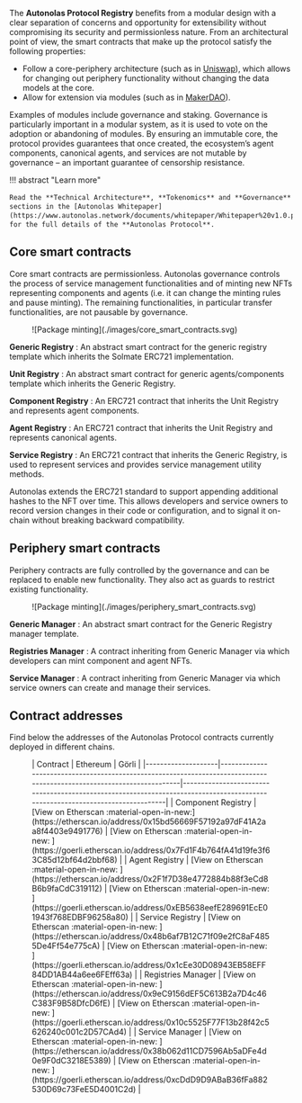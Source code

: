 The **Autonolas Protocol Registry** benefits from a modular design with a clear separation of concerns and opportunity for extensibility without compromising its security and permissionless nature. From an architectural point of view, the smart contracts that make up the protocol satisfy the following properties:

* Follow a core-periphery architecture (such as in [Uniswap](https://docs.uniswap.org/contracts/v2/concepts/protocol-overview/smart-contracts)), which allows for changing out periphery functionality without changing the data models at the core.
* Allow for extension via modules (such as in [MakerDAO](https://docs.makerdao.com/)).

Examples of modules include governance and staking. Governance is particularly important in a modular system, as it is used to vote on the adoption or abandoning of modules. By ensuring an immutable core, the protocol provides guarantees that once created, the ecosystem’s agent components, canonical agents, and services are not mutable by governance – an important guarantee of censorship resistance.

!!! abstract "Learn more"

    Read the **Technical Architecture**, **Tokenomics** and **Governance** sections in the [Autonolas Whitepaper](https://www.autonolas.network/documents/whitepaper/Whitepaper%20v1.0.pdf) for the full details of the **Autonolas Protocol**.

## Core smart contracts

Core smart contracts are permissionless. Autonolas governance controls the process of service management functionalities and of minting new NFTs representing components and agents (i.e. it can change the minting rules and pause minting). The remaining functionalities, in particular transfer functionalities, are not pausable by governance.

<figure markdown>
![Package minting](./images/core_smart_contracts.svg)
</figure>

**Generic Registry**
:	An abstract smart contract for the generic registry template which inherits the Solmate ERC721 implementation. 

**Unit Registry**
:	An abstract smart contract for generic agents/components template which inherits the Generic Registry.

**Component Registry**
:	An ERC721 contract that inherits the Unit Registry and represents agent components.

**Agent Registry**
:	An ERC721 contract that inherits the Unit Registry and represents canonical agents.

**Service Registry**
:	An ERC721 contract that inherits the Generic Registry, is used to represent services and provides service management utility methods.

Autonolas extends the ERC721 standard to support appending additional hashes to the NFT over time. This allows developers and service owners to record version changes in their code or configuration, and to signal it on-chain without breaking backward compatibility.

## Periphery smart contracts

Periphery contracts are fully controlled by the governance and can be replaced to enable new functionality. They also act as guards to restrict existing functionality.

<figure markdown>
![Package minting](./images/periphery_smart_contracts.svg)
</figure>

**Generic Manager**
:	An abstract smart contract for the Generic Registry manager template.

**Registries Manager**
:	A contract inheriting from Generic Manager via which developers can mint component and agent NFTs.

**Service Manager**
:	A contract inheriting from Generic Manager via which service owners can create and manage their services.

## Contract addresses

Find below the addresses of the Autonolas Protocol contracts currently deployed in different chains.

<figure markdown>
| Contract           | Ethereum                                                                                                              | Görli                                                                                                                        |
|--------------------|-----------------------------------------------------------------------------------------------------------------------|------------------------------------------------------------------------------------------------------------------------------|
| Component Registry | [View on Etherscan :material-open-in-new:](https://etherscan.io/address/0x15bd56669F57192a97dF41A2aa8f4403e9491776)   | [View on Etherscan  :material-open-in-new: ](https://goerli.etherscan.io/address/0x7Fd1F4b764fA41d19fe3f63C85d12bf64d2bbf68) |
| Agent Registry     | [View on Etherscan  :material-open-in-new: ](https://etherscan.io/address/0x2F1f7D38e4772884b88f3eCd8B6b9faCdC319112) | [View on Etherscan  :material-open-in-new: ](https://goerli.etherscan.io/address/0xEB5638eefE289691EcE01943f768EDBF96258a80) |
| Service Registry   | [View on Etherscan  :material-open-in-new: ](https://etherscan.io/address/0x48b6af7B12C71f09e2fC8aF4855De4Ff54e775cA) | [View on Etherscan  :material-open-in-new: ](https://goerli.etherscan.io/address/0x1cEe30D08943EB58EFF84DD1AB44a6ee6FEff63a) |
| Registries Manager | [View on Etherscan  :material-open-in-new: ](https://etherscan.io/address/0x9eC9156dEF5C613B2a7D4c46C383F9B58DfcD6fE) | [View on Etherscan  :material-open-in-new: ](https://goerli.etherscan.io/address/0x10c5525F77F13b28f42c5626240c001c2D57CAd4) |
| Service Manager    | [View on Etherscan  :material-open-in-new: ](https://etherscan.io/address/0x38b062d11CD7596Ab5aDFe4d0e9F0dC3218E5389) | [View on Etherscan  :material-open-in-new: ](https://goerli.etherscan.io/address/0xcDdD9D9ABaB36fFa882530D69c73FeE5D4001C2d) |
</figure>